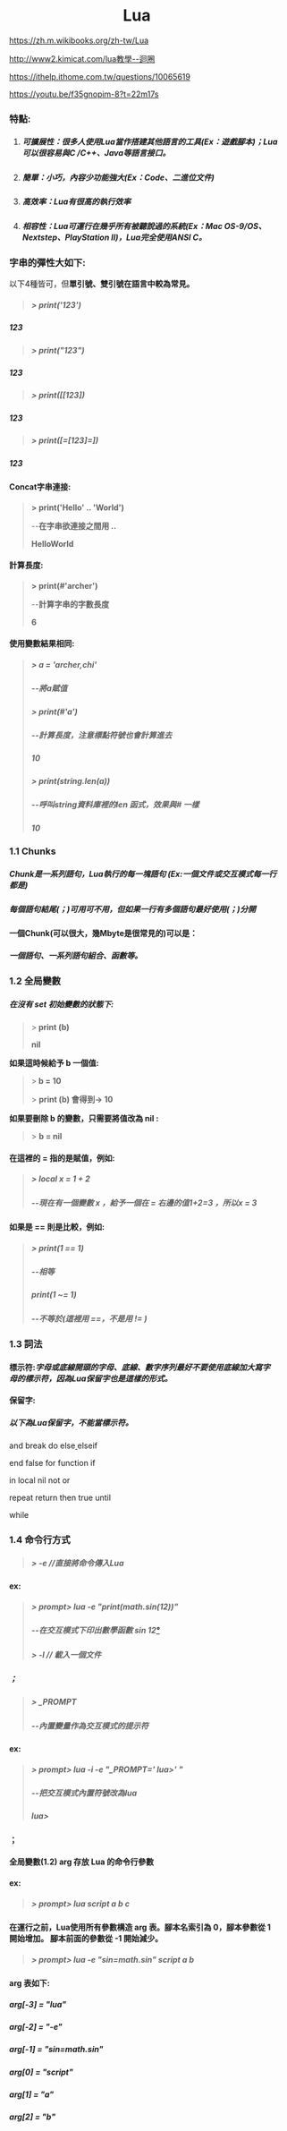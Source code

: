 <center>
<H1> Lua </br>
</h1>
</center>

<ol>
<p><a href="https://zh.m.wikibooks.org/zh-tw/Lua" target="_blank">https://zh.m.wikibooks.org/zh-tw/Lua</a></p>
<p><a href="http://www2.kimicat.com/lua&#x6559;&#x5B78;--&#x8FF4;&#x5708;" target="_blank">http://www2.kimicat.com/lua&#x6559;&#x5B78;--&#x8FF4;&#x5708;</a></p>
<p><a href="https://ithelp.ithome.com.tw/questions/10065619" target="_blank">https://ithelp.ithome.com.tw/questions/10065619</a></p>
<p><a href="https://youtu.be/f35gnopim-8?t=22m17s" target="_blank">https://youtu.be/f35gnopim-8?t=22m17s</a></p>
<h3 id="&#x7279;&#x9EDE;"><strong>&#x7279;&#x9EDE;:</strong></h3>
<ol>
<li><h5 id="&#x53EF;&#x64F4;&#x5C55;&#x6027;&#xFF1A;&#x5F88;&#x591A;&#x4EBA;&#x4F7F;&#x7528;lua&#x7576;&#x4F5C;&#x642D;&#x5EFA;&#x5176;&#x4ED6;&#x8A9E;&#x8A00;&#x7684;&#x5DE5;&#x5177;ex&#xFF1A;&#x904A;&#x6232;&#x8173;&#x672C;&#xFF1B;lua&#x53EF;&#x4EE5;&#x5F88;&#x5BB9;&#x6613;&#x8207;c-c&#x3001;java&#x7B49;&#x8A9E;&#x8A00;&#x63A5;&#x53E3;&#x3002;"><strong>&#x53EF;&#x64F4;&#x5C55;&#x6027;</strong>&#xFF1A;&#x5F88;&#x591A;&#x4EBA;&#x4F7F;&#x7528;<strong>Lua</strong>&#x7576;&#x4F5C;&#x642D;&#x5EFA;&#x5176;&#x4ED6;&#x8A9E;&#x8A00;&#x7684;&#x5DE5;&#x5177;(Ex&#xFF1A;&#x904A;&#x6232;&#x8173;&#x672C;)&#xFF1B;<strong>Lua</strong>&#x53EF;&#x4EE5;&#x5F88;&#x5BB9;&#x6613;&#x8207;<strong>C</strong> /<strong>C++</strong>&#x3001;<strong>Java</strong>&#x7B49;&#x8A9E;&#x8A00;&#x63A5;&#x53E3;&#x3002;</h5>
</li>
<li><h5 id="&#x7C21;&#x55AE;&#xFF1A;&#x5C0F;&#x5DE7;&#xFF0C;&#x5167;&#x5BB9;&#x5C11;&#x529F;&#x80FD;&#x5F37;&#x5927;ex&#xFF1A;code&#x3001;&#x4E8C;&#x9032;&#x4F4D;&#x6587;&#x4EF6;"><strong>&#x7C21;&#x55AE;</strong>&#xFF1A;&#x5C0F;&#x5DE7;&#xFF0C;&#x5167;&#x5BB9;&#x5C11;&#x529F;&#x80FD;&#x5F37;&#x5927;(<strong>Ex</strong>&#xFF1A;Code&#x3001;&#x4E8C;&#x9032;&#x4F4D;&#x6587;&#x4EF6;)</h5>
</li>
<li><h5 id="&#x9AD8;&#x6548;&#x7387;&#xFF1A;lua&#x6709;&#x5F88;&#x9AD8;&#x7684;&#x57F7;&#x884C;&#x6548;&#x7387;"><strong>&#x9AD8;&#x6548;&#x7387;</strong>&#xFF1A;<strong>Lua</strong>&#x6709;&#x5F88;&#x9AD8;&#x7684;&#x57F7;&#x884C;&#x6548;&#x7387;</h5>
</li>
<li><h5 id="&#x76F8;&#x5BB9;&#x6027;&#xFF1A;lua&#x53EF;&#x904B;&#x884C;&#x5728;&#x5E7E;&#x4E4E;&#x6240;&#x6709;&#x88AB;&#x807D;&#x8AAA;&#x904E;&#x7684;&#x7CFB;&#x7D71;ex&#xFF1A;mac-os-9os&#x3001;nextstep&#x3001;playstation-ii&#xFF0C;lua&#x5B8C;&#x5168;&#x4F7F;&#x7528;ansi-c&#x3002;"><strong>&#x76F8;&#x5BB9;&#x6027;</strong>&#xFF1A;<strong>Lua</strong>&#x53EF;&#x904B;&#x884C;&#x5728;&#x5E7E;&#x4E4E;&#x6240;&#x6709;&#x88AB;&#x807D;&#x8AAA;&#x904E;&#x7684;&#x7CFB;&#x7D71;(<strong>Ex</strong>&#xFF1A;Mac OS-9/OS&#x3001;Nextstep&#x3001;PlayStation II)&#xFF0C;<strong>Lua</strong>&#x5B8C;&#x5168;&#x4F7F;&#x7528;<strong>ANSI C</strong>&#x3002;</h5>
</li>
</ol>
<h3 id="&#x5B57;&#x4E32;&#x7684;&#x5F48;&#x6027;&#x5927;&#x5982;&#x4E0B;">&#x5B57;&#x4E32;&#x7684;&#x5F48;&#x6027;&#x5927;&#x5982;&#x4E0B;:</h3>
<p>&#x4EE5;&#x4E0B;4&#x7A2E;&#x7686;&#x53EF;&#xFF0C;&#x4F46;<strong>&#x55AE;&#x5F15;&#x865F;&#x3001;&#x96D9;&#x5F15;&#x865F;&#x5728;&#x8A9E;&#x8A00;&#x4E2D;&#x8F03;&#x70BA;&#x5E38;&#x898B;&#x3002;</strong></p>
<blockquote>
<h5 id="print123">&gt; print(&apos;123&apos;)</h5>
</blockquote>
<h5 id="123">123</h5>
<blockquote>
<h5 id="print123">&gt; print(&quot;123&quot;)</h5>
</blockquote>
<h5 id="123">123</h5>
<blockquote>
<h5 id="print123">&gt; print([[123])</h5>
</blockquote>
<h5 id="123">123</h5>
<blockquote>
<h5 id="print123">&gt; print([=[123]=])</h5>
</blockquote>
<h5 id="123">123</h5>
<h4 id="concat&#x5B57;&#x4E32;&#x9023;&#x63A5;"><strong>Concat&#x5B57;&#x4E32;&#x9023;&#x63A5;:</strong></h4>
<blockquote>
<p><strong>&gt; print(&apos;Hello&apos; .. &apos;World&apos;)     </strong></p>
<p>--<strong>&#x5728;&#x5B57;&#x4E32;&#x6B32;&#x9023;&#x63A5;&#x4E4B;&#x9593;&#x7528; ..</strong></p>
<p><strong>HelloWorld</strong></p>
</blockquote>
<h4 id="&#x8A08;&#x7B97;&#x9577;&#x5EA6;"><strong>&#x8A08;&#x7B97;&#x9577;&#x5EA6;:</strong></h4>
<blockquote>
<p><strong>&gt; print(#&apos;archer&apos;)      </strong></p>
<p>--<strong>&#x8A08;&#x7B97;&#x5B57;&#x4E32;&#x7684;&#x5B57;&#x6578;&#x9577;&#x5EA6;</strong></p>
<p><strong>6</strong></p>
</blockquote>
<h4 id="&#x4F7F;&#x7528;&#x8B8A;&#x6578;&#x7D50;&#x679C;&#x76F8;&#x540C;"><strong>&#x4F7F;&#x7528;&#x8B8A;&#x6578;&#x7D50;&#x679C;&#x76F8;&#x540C;:</strong></h4>
<blockquote>
<h5 id="a--archerchi-------"><strong>&gt; a = &apos;archer,chi&apos;       </strong></h5>
<h5 id="-&#x5C07;a&#x8CE6;&#x503C;"><strong>--&#x5C07;a&#x8CE6;&#x503C;</strong></h5>
<h5 id="printa---------------"><strong>&gt; print(#&apos;a&apos;)               </strong></h5>
<h5 id="-&#x8A08;&#x7B97;&#x9577;&#x5EA6;&#xFF0C;&#x6CE8;&#x610F;&#x6A19;&#x9EDE;&#x7B26;&#x865F;&#x4E5F;&#x6703;&#x8A08;&#x7B97;&#x9032;&#x53BB;"><strong>--&#x8A08;&#x7B97;&#x9577;&#x5EA6;&#xFF0C;&#x6CE8;&#x610F;&#x6A19;&#x9EDE;&#x7B26;&#x865F;&#x4E5F;&#x6703;&#x8A08;&#x7B97;&#x9032;&#x53BB;</strong></h5>
<h5 id="10"><strong>10</strong></h5>
<h5 id="printstringlena------"><strong>&gt; print(string.len(a))      </strong></h5>
<h5 id="-&#x547C;&#x53EB;string&#x8CC7;&#x6599;&#x5EAB;&#x88E1;&#x7684;len-&#x51FD;&#x5F0F;&#xFF0C;&#x6548;&#x679C;&#x8207;-&#x4E00;&#x6A23;">--<strong>&#x547C;&#x53EB;string&#x8CC7;&#x6599;&#x5EAB;&#x88E1;&#x7684;len &#x51FD;&#x5F0F;&#xFF0C;&#x6548;&#x679C;&#x8207;# &#x4E00;&#x6A23;</strong></h5>
<h5 id="10"><strong>10</strong></h5>
</blockquote>
<h3 id="11-chunks"><strong>1.1 Chunks</strong></h3>
<h5 id="chunk&#x662F;&#x4E00;&#x7CFB;&#x5217;&#x8A9E;&#x53E5;&#xFF0C;lua&#x57F7;&#x884C;&#x7684;&#x6BCF;&#x4E00;&#x584A;&#x8A9E;&#x53E5;-ex&#x4E00;&#x500B;&#x6587;&#x4EF6;&#x6216;&#x4EA4;&#x4E92;&#x6A21;&#x5F0F;&#x6BCF;&#x4E00;&#x884C;&#x90FD;&#x662F;"><strong>Chunk</strong>&#x662F;&#x4E00;&#x7CFB;&#x5217;&#x8A9E;&#x53E5;&#xFF0C;<strong>Lua</strong>&#x57F7;&#x884C;&#x7684;&#x6BCF;&#x4E00;&#x584A;&#x8A9E;&#x53E5; (<strong>Ex</strong>:&#x4E00;&#x500B;&#x6587;&#x4EF6;&#x6216;&#x4EA4;&#x4E92;&#x6A21;&#x5F0F;&#x6BCF;&#x4E00;&#x884C;&#x90FD;&#x662F;)</h5>
<h5 id="&#x6BCF;&#x500B;&#x8A9E;&#x53E5;&#x7D50;&#x5C3E;&#xFF1B;&#x53EF;&#x7528;&#x53EF;&#x4E0D;&#x7528;&#xFF0C;&#x4F46;&#x5982;&#x679C;&#x4E00;&#x884C;&#x6709;&#x591A;&#x500B;&#x8A9E;&#x53E5;&#x6700;&#x597D;&#x4F7F;&#x7528;&#xFF1B;&#x5206;&#x958B;">&#x6BCF;&#x500B;&#x8A9E;&#x53E5;&#x7D50;&#x5C3E;(<strong>&#xFF1B;</strong>)&#x53EF;&#x7528;&#x53EF;&#x4E0D;&#x7528;&#xFF0C;&#x4F46;&#x5982;&#x679C;&#x4E00;&#x884C;&#x6709;&#x591A;&#x500B;&#x8A9E;&#x53E5;&#x6700;&#x597D;&#x4F7F;&#x7528;(<strong>&#xFF1B;)</strong>&#x5206;&#x958B;</h5>
<h4 id="&#x4E00;&#x500B;chunk&#x53EF;&#x4EE5;&#x5F88;&#x5927;&#xFF0C;&#x5E7E;mbyte&#x662F;&#x5F88;&#x5E38;&#x898B;&#x7684;&#x53EF;&#x4EE5;&#x662F;&#xFF1A;">&#x4E00;&#x500B;<strong>Chunk</strong>(&#x53EF;&#x4EE5;&#x5F88;&#x5927;&#xFF0C;&#x5E7E;Mbyte&#x662F;&#x5F88;&#x5E38;&#x898B;&#x7684;)&#x53EF;&#x4EE5;&#x662F;&#xFF1A;</h4>
<h5 id="&#x4E00;&#x500B;&#x8A9E;&#x53E5;&#x3001;&#x4E00;&#x7CFB;&#x5217;&#x8A9E;&#x53E5;&#x7D44;&#x5408;&#x3001;&#x51FD;&#x6578;&#x7B49;&#x3002;"><strong>&#x4E00;&#x500B;&#x8A9E;&#x53E5;</strong>&#x3001;<strong>&#x4E00;&#x7CFB;&#x5217;&#x8A9E;&#x53E5;&#x7D44;&#x5408;</strong>&#x3001;<strong>&#x51FD;&#x6578;</strong>&#x7B49;&#x3002;</h5>
<h3 id="12-&#x5168;&#x5C40;&#x8B8A;&#x6578;"><strong>1.2 &#x5168;&#x5C40;&#x8B8A;&#x6578;</strong></h3>
<h5 id="&#x5728;&#x6C92;&#x6709;-set-&#x521D;&#x59CB;&#x8B8A;&#x6578;&#x7684;&#x72C0;&#x614B;&#x4E0B;">&#x5728;&#x6C92;&#x6709; set &#x521D;&#x59CB;&#x8B8A;&#x6578;&#x7684;&#x72C0;&#x614B;&#x4E0B;:</h5>
<blockquote>
<p>&gt;<strong> print (b)  </strong></p>
<p><strong>nil</strong></p>
</blockquote>
<p><strong>&#x5982;&#x679C;&#x9019;&#x6642;&#x5019;&#x7D66;&#x4E88; b &#x4E00;&#x500B;&#x503C;:</strong></p>
<blockquote>
<p>&gt;<strong> b = 10</strong></p>
<p>&gt; <strong>print (b)  &#x6703;&#x5F97;&#x5230;&#x2192; 10</strong></p>
</blockquote>
<p><strong>&#x5982;&#x679C;&#x8981;&#x522A;&#x9664; b &#x7684;&#x8B8A;&#x6578;&#xFF0C;&#x53EA;&#x9700;&#x8981;&#x5C07;&#x503C;&#x6539;&#x70BA; nil :</strong></p>
<blockquote>
<p>&gt; <strong>b = nil</strong></p>
</blockquote>
<h4 id="&#x5728;&#x9019;&#x88E1;&#x7684;--&#x6307;&#x7684;&#x662F;&#x8CE6;&#x503C;&#xFF0C;&#x4F8B;&#x5982;"><strong>&#x5728;&#x9019;&#x88E1;&#x7684; = &#x6307;&#x7684;&#x662F;&#x8CE6;&#x503C;&#xFF0C;&#x4F8B;&#x5982;:</strong></h4>
<blockquote>
<h5 id="local-x--1--2">&gt; local x = 1 + 2</h5>
<h5 id="-&#x73FE;&#x5728;&#x6709;&#x4E00;&#x500B;&#x8B8A;&#x6578;-x-&#xFF0C;&#x7D66;&#x4E88;&#x4E00;&#x500B;&#x5728;--&#x53F3;&#x908A;&#x7684;&#x503C;123-&#xFF0C;&#x6240;&#x4EE5;x--3">--&#x73FE;&#x5728;&#x6709;&#x4E00;&#x500B;&#x8B8A;&#x6578; x &#xFF0C;&#x7D66;&#x4E88;&#x4E00;&#x500B;&#x5728; = &#x53F3;&#x908A;&#x7684;&#x503C;1+2=3 &#xFF0C;&#x6240;&#x4EE5;x = 3</h5>
</blockquote>
<h4 id="&#x5982;&#x679C;&#x662F;--&#x5247;&#x662F;&#x6BD4;&#x8F03;&#xFF0C;&#x4F8B;&#x5982;"><strong>&#x5982;&#x679C;&#x662F; == &#x5247;&#x662F;&#x6BD4;&#x8F03;&#xFF0C;&#x4F8B;&#x5982;:</strong></h4>
<blockquote>
<h5 id="print1--1">&gt; print(1 == 1)</h5>
<h5 id="-&#x76F8;&#x7B49;">--&#x76F8;&#x7B49;</h5>
<h5 id="print1--1-----">print(1 ~= 1)    <strong> </strong></h5>
<h5 id="-&#x4E0D;&#x7B49;&#x65BC;&#x9019;&#x88E1;&#x7528;-&#xFF0C;&#x4E0D;&#x662F;&#x7528;--">--<strong>&#x4E0D;&#x7B49;&#x65BC;(&#x9019;&#x88E1;&#x7528; ==&#xFF0C;&#x4E0D;&#x662F;&#x7528; != )</strong></h5>
</blockquote>
<h3 id="13-&#x8A5E;&#x6CD5;"><strong>1.3 &#x8A5E;&#x6CD5;</strong></h3>
<h4 id="&#x6A19;&#x793A;&#x7B26;&#x5B57;&#x6BCD;&#x6216;&#x5E95;&#x7DDA;&#x958B;&#x982D;&#x7684;&#x5B57;&#x6BCD;&#x3001;&#x5E95;&#x7DDA;&#x3001;&#x6578;&#x5B57;&#x5E8F;&#x5217;&#x6700;&#x597D;&#x4E0D;&#x8981;&#x4F7F;&#x7528;&#x5E95;&#x7DDA;&#x52A0;&#x5927;&#x5BEB;&#x5B57;&#x6BCD;&#x7684;&#x6A19;&#x793A;&#x7B26;&#xFF0C;&#x56E0;&#x70BA;lua&#x4FDD;&#x7559;&#x5B57;&#x4E5F;&#x662F;&#x9019;&#x6A23;&#x7684;&#x5F62;&#x5F0F;&#x3002;"><strong>&#x6A19;&#x793A;&#x7B26;</strong>:<em>&#x5B57;&#x6BCD;&#x6216;&#x5E95;&#x7DDA;&#x958B;&#x982D;&#x7684;&#x5B57;&#x6BCD;&#x3001;&#x5E95;&#x7DDA;&#x3001;&#x6578;&#x5B57;&#x5E8F;&#x5217;&#x6700;&#x597D;&#x4E0D;&#x8981;&#x4F7F;&#x7528;&#x5E95;&#x7DDA;&#x52A0;&#x5927;&#x5BEB;&#x5B57;&#x6BCD;&#x7684;&#x6A19;&#x793A;&#x7B26;&#xFF0C;&#x56E0;&#x70BA;Lua&#x4FDD;&#x7559;&#x5B57;&#x4E5F;&#x662F;&#x9019;&#x6A23;&#x7684;&#x5F62;&#x5F0F;&#x3002;</em></h4>
<h4 id="&#x4FDD;&#x7559;&#x5B57;">&#x4FDD;&#x7559;&#x5B57;:</h4>
<h5 id="&#x4EE5;&#x4E0B;&#x70BA;lua&#x4FDD;&#x7559;&#x5B57;&#xFF0C;&#x4E0D;&#x80FD;&#x7576;&#x6A19;&#x793A;&#x7B26;&#x3002;">&#x4EE5;&#x4E0B;&#x70BA;Lua&#x4FDD;&#x7559;&#x5B57;&#xFF0C;&#x4E0D;&#x80FD;&#x7576;&#x6A19;&#x793A;&#x7B26;&#x3002;</h5>
<p>and        break        do        else<a href="https://ithelp.ithome.com.tw/articles/10157791" target="_blank">       </a>   elseif</p>
<p>end        false         for        function   if</p>
<p>in           local          nil         not           or</p>
<p>repeat    return       then      true         until</p>
<p>while</p>
<h3 id="14-&#x547D;&#x4EE4;&#x884C;&#x65B9;&#x5F0F;">1.4 &#x547D;&#x4EE4;&#x884C;&#x65B9;&#x5F0F;</h3>
<blockquote>
<h5 id="-e-------&#x76F4;&#x63A5;&#x5C07;&#x547D;&#x4EE4;&#x50B3;&#x5165;lua">&gt; <strong>-e       //&#x76F4;&#x63A5;&#x5C07;&#x547D;&#x4EE4;&#x50B3;&#x5165;Lua</strong></h5>
</blockquote>
<h4 id="ex"><strong>ex:</strong></h4>
<blockquote>
<h5 id="prompt-lua--e-printmathsin12------">&gt; <strong>prompt&gt; lua -e &quot;print(math.sin(12))&quot;      </strong></h5>
<h5 id="-&#x5728;&#x4EA4;&#x4E92;&#x6A21;&#x5F0F;&#x4E0B;&#x5370;&#x51FA;&#x6578;&#x5B78;&#x51FD;&#x6578;-sin-12&#xB0;">--<strong>&#x5728;&#x4EA4;&#x4E92;&#x6A21;&#x5F0F;&#x4E0B;&#x5370;&#x51FA;&#x6578;&#x5B78;&#x51FD;&#x6578; sin 12</strong><a href="https://zh.wikipedia.org/wiki/&#xB0;" target="_blank"><strong>&#xB0;</strong></a></h5>
<h5 id="-l--------&#x8F09;&#x5165;&#x4E00;&#x500B;&#x6587;&#x4EF6;">&gt; <strong>-l       // &#x8F09;&#x5165;&#x4E00;&#x500B;&#x6587;&#x4EF6;</strong></h5>
</blockquote>
<h5 id="&#xFF1B;"><strong>&#xFF1B;</strong></h5>
<blockquote>
<h5 id="prompt">&gt; <strong>_PROMPT</strong></h5>
<h5 id="-&#x5167;&#x7F6E;&#x8B8A;&#x91CF;&#x4F5C;&#x70BA;&#x4EA4;&#x4E92;&#x6A21;&#x5F0F;&#x7684;&#x63D0;&#x793A;&#x7B26;">--<strong>&#x5167;&#x7F6E;&#x8B8A;&#x91CF;&#x4F5C;&#x70BA;&#x4EA4;&#x4E92;&#x6A21;&#x5F0F;&#x7684;&#x63D0;&#x793A;&#x7B26;</strong></h5>
</blockquote>
<h4 id="ex"><strong>ex:</strong></h4>
<blockquote>
<h5 id="prompt-lua--i--e-prompt-lua------">&gt; <strong>prompt&gt; lua -i -e &quot;_PROMPT=&apos; lua&gt;&apos; &quot;     </strong></h5>
<h5 id="-&#x628A;&#x4EA4;&#x4E92;&#x6A21;&#x5F0F;&#x5167;&#x7F6E;&#x7B26;&#x865F;&#x6539;&#x70BA;lua">--<strong>&#x628A;&#x4EA4;&#x4E92;&#x6A21;&#x5F0F;&#x5167;&#x7F6E;&#x7B26;&#x865F;&#x6539;&#x70BA;lua</strong></h5>
<h5 id="lua"><strong>lua&gt;</strong></h5>
</blockquote>
<p><strong>&#xFF1B;</strong></p>
<h4 id="&#x5168;&#x5C40;&#x8B8A;&#x6578;12-arg-&#x5B58;&#x653E;-lua-&#x7684;&#x547D;&#x4EE4;&#x884C;&#x53C3;&#x6578;">&#x5168;&#x5C40;&#x8B8A;&#x6578;(1.2) arg &#x5B58;&#x653E; Lua &#x7684;&#x547D;&#x4EE4;&#x884C;&#x53C3;&#x6578;</h4>
<h4 id="ex"><strong>ex:</strong></h4>
<blockquote>
<h5 id="prompt-lua-script-a-b-c">&gt; <strong>prompt&gt; lua script a b c</strong></h5>
</blockquote>
<h4 id="&#x5728;&#x904B;&#x884C;&#x4E4B;&#x524D;&#xFF0C;lua&#x4F7F;&#x7528;&#x6240;&#x6709;&#x53C3;&#x6578;&#x69CB;&#x9020;-arg-&#x8868;&#x3002;&#x8173;&#x672C;&#x540D;&#x7D22;&#x5F15;&#x70BA;-0&#xFF0C;&#x8173;&#x672C;&#x53C3;&#x6578;&#x5F9E;-1-&#x958B;&#x59CB;&#x589E;&#x52A0;&#x3002;-&#x8173;&#x672C;&#x524D;&#x9762;&#x7684;&#x53C3;&#x6578;&#x5F9E;--1-&#x958B;&#x59CB;&#x6E1B;&#x5C11;&#x3002;">&#x5728;&#x904B;&#x884C;&#x4E4B;&#x524D;&#xFF0C;Lua&#x4F7F;&#x7528;&#x6240;&#x6709;&#x53C3;&#x6578;&#x69CB;&#x9020; arg &#x8868;&#x3002;&#x8173;&#x672C;&#x540D;&#x7D22;&#x5F15;&#x70BA; 0&#xFF0C;&#x8173;&#x672C;&#x53C3;&#x6578;&#x5F9E; 1 &#x958B;&#x59CB;&#x589E;&#x52A0;&#x3002; &#x8173;&#x672C;&#x524D;&#x9762;&#x7684;&#x53C3;&#x6578;&#x5F9E; -1 &#x958B;&#x59CB;&#x6E1B;&#x5C11;&#x3002;</h4>
<blockquote>
<h5 id="prompt-lua--e-sinmathsin-script-a-b">&gt; <strong>prompt&gt; lua -e &quot;sin=math.sin&quot; script a b</strong></h5>
</blockquote>
<h4 id="arg-&#x8868;&#x5982;&#x4E0B;">arg &#x8868;&#x5982;&#x4E0B;:</h4>
<h5 id="arg-3--lua">arg[-3] = &quot;lua&quot;</h5>
<h5 id="arg-2---e">arg[-2] = &quot;-e&quot;</h5>
<h5 id="arg-1--sinmathsin">arg[-1] = &quot;sin=math.sin&quot;</h5>
<h5 id="arg0--script">arg[0] = &quot;script&quot;</h5>
<h5 id="arg1--a">arg[1] = &quot;a&quot;</h5>
<h5 id="arg2--b">arg[2] = &quot;b&quot;</h5>
